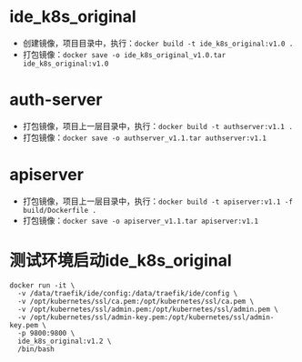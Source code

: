 # ide_k8s_original
- 创建镜像，项目目录中，执行：`docker build -t ide_k8s_original:v1.0 .`
- 打包镜像：`docker save -o ide_k8s_original_v1.0.tar ide_k8s_original:v1.0`

# auth-server
- 打包镜像，项目上一层目录中，执行：`docker build -t authserver:v1.1 .`
- 打包镜像：`docker save -o authserver_v1.1.tar authserver:v1.1`

# apiserver
- 打包镜像，项目上一层目录中，执行：`docker build -t apiserver:v1.1 -f build/Dockerfile .`
- 打包镜像：`docker save -o apiserver_v1.1.tar apiserver:v1.1`

# 测试环境启动ide_k8s_original
```
docker run -it \
  -v /data/traefik/ide/config:/data/traefik/ide/config \
  -v /opt/kubernetes/ssl/ca.pem:/opt/kubernetes/ssl/ca.pem \
  -v /opt/kubernetes/ssl/admin.pem:/opt/kubernetes/ssl/admin.pem \
  -v /opt/kubernetes/ssl/admin-key.pem:/opt/kubernetes/ssl/admin-key.pem \
  -p 9800:9800 \
  ide_k8s_original:v1.2 \
  /bin/bash
```


